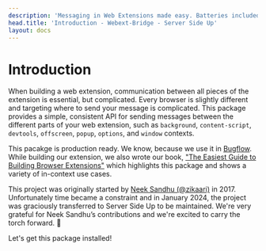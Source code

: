 ```yaml
---
description: 'Messaging in Web Extensions made easy. Batteries included.'
head.title: 'Introduction - Webext-Bridge - Server Side Up'
layout: docs
---
```


# Introduction

When building a web extension, communication between all pieces of the extension is essential, but complicated. Every browser is slightly different and targeting where to send your message is complicated. This package provides a simple, consistent API for sending messages between the different parts of your web extension, such as `background`, `content-script`, `devtools`, `offscreen`, `popup`, `options`, and `window` contexts. 

This pacakge is production ready. We know, because we use it in [Bugflow](https://bugflow.io). While building our extension, we also wrote our book, ["The Easiest Guide to Building Browser Extensions"](https://serversideup.net/building-multi-platform-browser-extensions/) which highlights this package and shows a variety of in-context use cases.

This project was originally started by <a href="https://github.com/zikaari" target="_blank" class="underline">Neek Sandhu (@zikaari)</a> in 2017. Unfortunately time became a constraint and in January 2024, the project was graciously transferred to Server Side Up to be maintained. We're very grateful for Neek Sandhu’s contributions and we're excited to carry the torch forward. 🤝

Let's get this package installed!